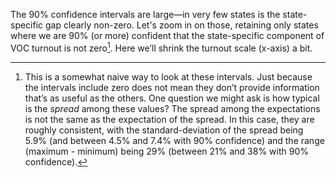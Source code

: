 The 90% confidence intervals are large—in very few states is the state-specific
gap clearly non-zero.  Let's zoom in on those, retaining only
states where we are 90% (or more) confident that the state-specific component of VOC
turnout is not zero[^rankNote].  Here we’ll shrink the turnout scale (x-axis) a bit.

[^rankNote]: This is a somewhat naive way to look at these intervals.  Just because the intervals
include zero does not mean they don’t provide information that’s as useful as the others. One question
we might ask is how typical is the *spread* among these values? The spread among the expectations is
not the same as the expectation of the spread.  In this case, they are roughly consistent, with
the standard-deviation of the spread being 5.9% (and between 4.5% and 7.4% with 90% confidence) and
the range (maximum - minimum) being 29% (between 21% and 38% with 90% confidence).
